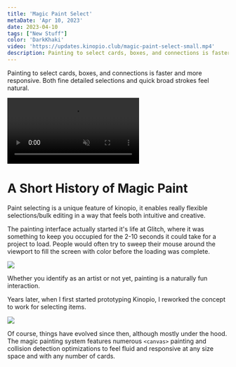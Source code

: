 ```yaml
---
title: 'Magic Paint Select'
metaDate: 'Apr 10, 2023'
date: 2023-04-10
tags: ["New Stuff"]
color: 'DarkKhaki'
video: 'https://updates.kinopio.club/magic-paint-select-small.mp4'
description: Painting to select cards, boxes, and connections is faster and more responsive
---
```


Painting to select cards, boxes, and connections is faster and more responsive. Both fine detailed selections and quick broad strokes feel natural.

<p>
<video class="wide" autoplay loop muted playsinline>
  <source src="https://updates.kinopio.club/magic-paint-select.mp4">
</video>
</p>

# A Short History of Magic Paint

Paint selecting is a unique feature of kinopio, it enables really flexible selections/bulk editing in a way that feels both intuitive and creative.

The painting interface actually started it's life at Glitch, where it was something to keep you occupied for the 2-10 seconds it could take for a project to load. People would often try to sweep their mouse around the viewport to fill the screen with color before the loading was complete.

<img src="https://d2w9rnfcy7mm78.cloudfront.net/2530437/original_ba9d2538a5723a3145ddc183c7742222.gif?1533733654?bc=1"/>

Whether you identify as an artist or not yet, painting is a naturally fun interaction.

Years later, when I first started prototyping Kinopio, I reworked the concept to work for selecting items.

<img src="https://d2w9rnfcy7mm78.cloudfront.net/4461650/original_9e6ee255b87099638c335ca467e3df61.gif?1560526443?bc=1"/>

Of course, things have evolved since then, although mostly under the hood. The magic painting system features numerous `<canvas>` painting and collision detection optimizations to feel fluid and responsive at any size space and with any number of cards.
